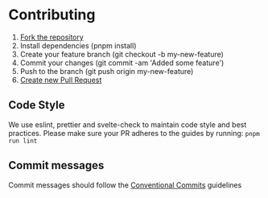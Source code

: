 # Contributing

1. [Fork the repository](https://help.github.com/articles/fork-a-repo/)
2. Install dependencies (pnpm install)
3. Create your feature branch (git checkout -b my-new-feature)
4. Commit your changes (git commit -am 'Added some feature')
5. Push to the branch (git push origin my-new-feature)
6. [Create new Pull Request](https://help.github.com/articles/creating-a-pull-request/)

## Code Style

We use eslint, prettier and svelte-check to maintain code style and best practices. Please make sure your PR adheres to
the guides by running: `pnpm run lint`

## Commit messages

Commit messages should follow the [Conventional Commits](https://www.conventionalcommits.org/en/v1.0.0/) guidelines
